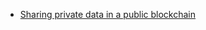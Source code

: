 * [Sharing private data in a public blockchain](https://github.com/bigchaindb/privacy-protocols/blob/master/README.md)
